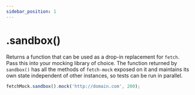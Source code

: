 ```yaml
---
sidebar_position: 1
---
```


# .sandbox()

Returns a function that can be used as a drop-in replacement for `fetch`. Pass this into your mocking library of choice. The function returned by `sandbox()` has all the methods of `fetch-mock` exposed on it and maintains its own state independent of other instances, so tests can be run in parallel.

```js
fetchMock.sandbox().mock('http://domain.com', 200);
```
